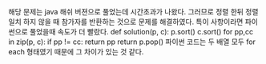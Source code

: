 해당 문제는 java 해쉬 버젼으로 풀었는데 시간초과가 나왔다. 
그러므로 정렬 한뒤 정렬 일치 하지 않을 때 참가자를 반환하는 것으로 문제를 해결하였다. 특이 사항이라면 파이썬으로 풀었을때 속도가 더 빨랐다.
def solution(p, c):
    p.sort()
    c.sort()
    for pp,cc in zip(p, c):
        if pp != cc:
            return pp
    return p.pop()
    파이썬 코드는 두 배열 모두 for each 형태였기 때문에 그 차이가 있는 것 같다. 
